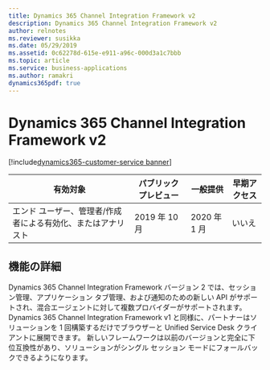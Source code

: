 ```yaml
---
title: Dynamics 365 Channel Integration Framework v2
description: Dynamics 365 Channel Integration Framework v2
author: relnotes
ms.reviewer: susikka
ms.date: 05/29/2019
ms.assetid: 0c62278d-615e-e911-a96c-000d3a1c7bbb
ms.topic: article
ms.service: business-applications
ms.author: ramakri
dynamics365pdf: true
---
```

# Dynamics 365 Channel Integration Framework v2
[!include[dynamics365-customer-service banner](../includes/dynamics365-customer-service.md)]

| 有効対象    |  パブリック プレビュー | 一般提供 | 早期アクセス |
| ---------- | ---------- |---------- |---------- |
|エンド ユーザー、管理者/作成者による有効化、またはアナリスト| 2019 年 10 月| 2020 年 1 月|いいえ |



## 機能の詳細
<!--feature detail start -->
Dynamics 365 Channel Integration Framework バージョン 2 では、セッション管理、アプリケーション タブ管理、および通知のための新しい API がサポートされ、混合エージェントに対して複数プロバイダーがサポートされます。 Dynamics 365 Channel Integration Framework v1 と同様に、パートナーはソリューションを 1 回構築するだけでブラウザーと Unified Service Desk クライアントに展開できます。 新しいフレームワークは以前のバージョンと完全に下位互換性があり、ソリューションがシングル セッション モードにフォールバックできるようになります。
<!--feature detail end -->










